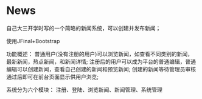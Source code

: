 # News
自己大三开学时写的一个简略的新闻系统，可以创建并发布新闻；

使用JFinal+Bootstrap

功能概述：
普通用户(没有注册的用户)可以浏览新闻，如查看不同类别的新闻，最新新闻，热点新闻，和新闻详情;
注册后的用户可以成为平台的普通编辑，普通编辑可以创建新闻，查看自己创建的新闻和预览新闻;
创建的新闻等待管理员审核通过后即可在前台页面显示供用户浏览;

系统分为六个模块：
注册、登陆、浏览新闻、新闻管理、系统管理



